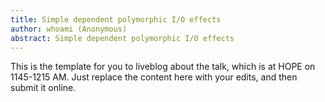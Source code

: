 ```yaml
---
title: Simple dependent polymorphic I/O effects
author: whoami (Anonymous)
abstract: Simple dependent polymorphic I/O effects
---
```


This is the template for you to liveblog about the talk,
which is at HOPE on 1145-1215 AM.  Just replace the content here
with your edits, and then submit it online.

